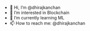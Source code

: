 - 👋 Hi, I’m @dhirajkanchan
- 👀 I’m interested in Blockchain
- 🌱 I’m currently learning ML
- 📫 How to reach me: @dhirajkanchan

<!---
dhirajkanchan/dhirajkanchan is a ✨ special ✨ repository because its `README.md` (this file) appears on your GitHub profile.
You can click the Preview link to take a look at your changes.
--->
